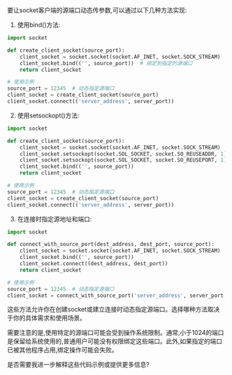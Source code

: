 要让socket客户端的源端口动态传参数,可以通过以下几种方法实现:

1. 使用bind()方法:

```python
import socket

def create_client_socket(source_port):
    client_socket = socket.socket(socket.AF_INET, socket.SOCK_STREAM)
    client_socket.bind(('', source_port))  # 绑定到指定的源端口
    return client_socket

# 使用示例
source_port = 12345  # 动态指定源端口
client_socket = create_client_socket(source_port)
client_socket.connect(('server_address', server_port))
```

2. 使用setsockopt()方法:

```python
import socket

def create_client_socket(source_port):
    client_socket = socket.socket(socket.AF_INET, socket.SOCK_STREAM)
    client_socket.setsockopt(socket.SOL_SOCKET, socket.SO_REUSEADDR, 1)
    client_socket.setsockopt(socket.SOL_SOCKET, socket.SO_REUSEPORT, 1)
    client_socket.bind(('', source_port))
    return client_socket

# 使用示例
source_port = 12345  # 动态指定源端口
client_socket = create_client_socket(source_port)
client_socket.connect(('server_address', server_port))
```

3. 在连接时指定源地址和端口:

```python
import socket

def connect_with_source_port(dest_address, dest_port, source_port):
    client_socket = socket.socket(socket.AF_INET, socket.SOCK_STREAM)
    client_socket.bind(('', source_port))
    client_socket.connect((dest_address, dest_port))
    return client_socket

# 使用示例
source_port = 12345  # 动态指定源端口
client_socket = connect_with_source_port('server_address', server_port, source_port)
```

这些方法允许你在创建socket或建立连接时动态指定源端口。选择哪种方法取决于你的具体需求和使用场景。

需要注意的是,使用特定的源端口可能会受到操作系统限制。通常,小于1024的端口是保留给系统使用的,普通用户可能没有权限绑定这些端口。此外,如果指定的端口已被其他程序占用,绑定操作可能会失败。

是否需要我进一步解释这些代码示例或提供更多信息?
